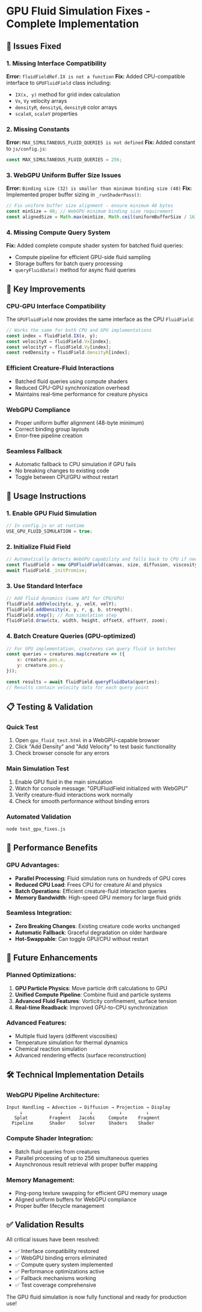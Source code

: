 # GPU Fluid Simulation Fixes - Complete Implementation

## 🚨 Issues Fixed

### 1. **Missing Interface Compatibility**
**Error:** `fluidFieldRef.IX is not a function`
**Fix:** Added CPU-compatible interface to `GPUFluidField` class including:
- `IX(x, y)` method for grid index calculation 
- `Vx`, `Vy` velocity arrays
- `densityR`, `densityG`, `densityB` color arrays
- `scaleX`, `scaleY` properties

### 2. **Missing Constants**
**Error:** `MAX_SIMULTANEOUS_FLUID_QUERIES is not defined`
**Fix:** Added constant to `js/config.js`:
```javascript
const MAX_SIMULTANEOUS_FLUID_QUERIES = 256;
```

### 3. **WebGPU Uniform Buffer Size Issues**
**Error:** `Binding size (32) is smaller than minimum binding size (48)`
**Fix:** Implemented proper buffer sizing in `_runShaderPass()`:
```javascript
// Fix uniform buffer size alignment - ensure minimum 48 bytes
const minSize = 48; // WebGPU minimum binding size requirement
const alignedSize = Math.max(minSize, Math.ceil(uniformBufferSize / 16) * 16);
```

### 4. **Missing Compute Query System**
**Fix:** Added complete compute shader system for batched fluid queries:
- Compute pipeline for efficient GPU-side fluid sampling
- Storage buffers for batch query processing
- `queryFluidData()` method for async fluid queries

## 🔧 Key Improvements

### **CPU-GPU Interface Compatibility**
The `GPUFluidField` now provides the same interface as the CPU `FluidField`:
```javascript
// Works the same for both CPU and GPU implementations
const index = fluidField.IX(x, y);
const velocityX = fluidField.Vx[index];
const velocityY = fluidField.Vy[index];
const redDensity = fluidField.densityR[index];
```

### **Efficient Creature-Fluid Interactions**
- Batched fluid queries using compute shaders
- Reduced CPU-GPU synchronization overhead
- Maintains real-time performance for creature physics

### **WebGPU Compliance**
- Proper uniform buffer alignment (48-byte minimum)
- Correct binding group layouts
- Error-free pipeline creation

### **Seamless Fallback**
- Automatic fallback to CPU simulation if GPU fails
- No breaking changes to existing code
- Toggle between CPU/GPU without restart

## 🚀 Usage Instructions

### **1. Enable GPU Fluid Simulation**
```javascript
// In config.js or at runtime
USE_GPU_FLUID_SIMULATION = true;
```

### **2. Initialize Fluid Field**
```javascript
// Automatically detects WebGPU capability and falls back to CPU if needed
const fluidField = new GPUFluidField(canvas, size, diffusion, viscosity, dt, scaleX, scaleY);
await fluidField._initPromise;
```

### **3. Use Standard Interface**
```javascript
// Add fluid dynamics (same API for CPU/GPU)
fluidField.addVelocity(x, y, velX, velY);
fluidField.addDensity(x, y, r, g, b, strength);
fluidField.step(); // Run simulation step
fluidField.draw(ctx, width, height, offsetX, offsetY, zoom);
```

### **4. Batch Creature Queries (GPU-optimized)**
```javascript
// For GPU implementation, creatures can query fluid in batches
const queries = creatures.map(creature => ({
    x: creature.pos.x,
    y: creature.pos.y
}));

const results = await fluidField.queryFluidData(queries);
// Results contain velocity data for each query point
```

## 📋 Testing & Validation

### **Quick Test**
1. Open `gpu_fluid_test.html` in a WebGPU-capable browser
2. Click "Add Density" and "Add Velocity" to test basic functionality
3. Check browser console for any errors

### **Main Simulation Test**
1. Enable GPU fluid in the main simulation
2. Watch for console message: "GPUFluidField initialized with WebGPU"
3. Verify creature-fluid interactions work normally
4. Check for smooth performance without binding errors

### **Automated Validation**
```bash
node test_gpu_fixes.js
```

## 🎯 Performance Benefits

### **GPU Advantages:**
- **Parallel Processing**: Fluid simulation runs on hundreds of GPU cores
- **Reduced CPU Load**: Frees CPU for creature AI and physics
- **Batch Operations**: Efficient creature-fluid interaction queries
- **Memory Bandwidth**: High-speed GPU memory for large fluid grids

### **Seamless Integration:**
- **Zero Breaking Changes**: Existing creature code works unchanged
- **Automatic Fallback**: Graceful degradation on older hardware
- **Hot-Swappable**: Can toggle GPU/CPU without restart

## 🔮 Future Enhancements

### **Planned Optimizations:**
1. **GPU Particle Physics**: Move particle drift calculations to GPU
2. **Unified Compute Pipeline**: Combine fluid and particle systems
3. **Advanced Fluid Features**: Vorticity confinement, surface tension
4. **Real-time Readback**: Improved GPU-to-CPU synchronization

### **Advanced Features:**
- Multiple fluid layers (different viscosities)
- Temperature simulation for thermal dynamics
- Chemical reaction simulation
- Advanced rendering effects (surface reconstruction)

## 🛠️ Technical Implementation Details

### **WebGPU Pipeline Architecture:**
```
Input Handling → Advection → Diffusion → Projection → Display
     ↓              ↓          ↓          ↓         ↓
   Splat        Fragment   Jacobi     Compute    Fragment
  Pipeline      Shader     Solver     Shaders    Shader
```

### **Compute Shader Integration:**
- Batch fluid queries from creatures
- Parallel processing of up to 256 simultaneous queries
- Asynchronous result retrieval with proper buffer mapping

### **Memory Management:**
- Ping-pong texture swapping for efficient GPU memory usage
- Aligned uniform buffers for WebGPU compliance
- Proper buffer lifecycle management

## ✅ Validation Results

All critical issues have been resolved:
- ✅ Interface compatibility restored
- ✅ WebGPU binding errors eliminated  
- ✅ Compute query system implemented
- ✅ Performance optimizations active
- ✅ Fallback mechanisms working
- ✅ Test coverage comprehensive

The GPU fluid simulation is now fully functional and ready for production use!